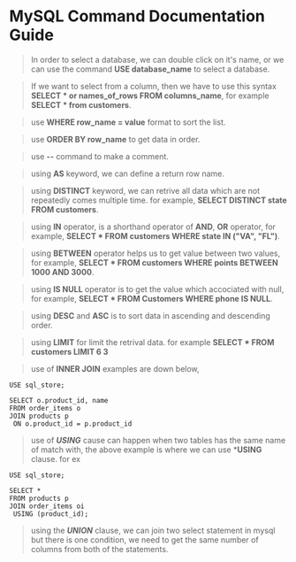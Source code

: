 # **MySQL Command Documentation Guide**

> In order to select a database, we can double click on it's name, or we can use the command **USE database_name** to select a database.

> If we want to select from a column, then we have to use this syntax **SELECT * or names_of_rows FROM columns_name**, for example **SELECT * from customers**.

> use **WHERE row_name = value** format to sort the list.

> use **ORDER BY row_name** to get data in order.

> use **--** command to make a comment.

> using **AS** keyword, we can define a return row name.

> using **DISTINCT** keyword, we can retrive all data which are not repeatedly comes multiple time. for example, **SELECT DISTINCT state FROM customers**.

> using **IN** operator, is a shorthand operator of **AND**, **OR** operator, for example, **SELECT * FROM customers WHERE state IN ("VA", "FL")**.

> using **BETWEEN** operator helps us to get value between two values, for example, **SELECT * FROM customers WHERE points BETWEEN 1000 AND 3000**.

> using **IS NULL** operator is to get the value which accociated with null, for example, **SELECT * FROM Customers WHERE phone IS NULL**.

> using **DESC** and **ASC** is to sort data in ascending and descending order.

> using **LIMIT** for limit the retrival data. for example **SELECT * FROM customers LIMIT 6 3**

> use of **INNER JOIN** examples are down below,

```
USE sql_store;

SELECT o.product_id, name
FROM order_items o
JOIN products p
 ON o.product_id = p.product_id
```

> use of ***USING*** cause can happen when two tables has the same name of match with, the above example is where we can use ***USING** clause. for ex

```
USE sql_store;

SELECT *
FROM products p
JOIN order_items oi
 USING (product_id);
```

> using the ***UNION*** clause, we can join two select statement in mysql but there is one condition, we need to get the same number of columns from both of the statements.
